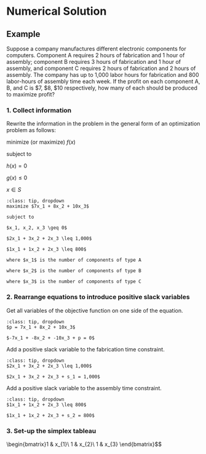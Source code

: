 # Numerical Solution

## Example
Suppose a company manufactures different electronic components for computers. Component A requires 2
hours of fabrication and 1 hour of assembly; component B requires 3 hours of fabrication and 1 hour of assembly,
and component C requires 2 hours of fabrication and 2 hours of assembly. The company has up to 1,000 labor
hours for fabrication and 800 labor-hours of assembly time each week. If the profit on each component A, B, and
C is \$7, \$8, \$10 respectively, how many of each should be produced to maximize profit?

### 1. Collect information
Rewrite the information in the problem in the general form of an optimization problem as follows:

minimize (or maximize) $f(x)$

subject to

$h(x) = 0$

$g(x) \leq 0$

$x \in S$

```{admonition} Click to show the solution
:class: tip, dropdown
maximize $7x_1 + 8x_2 + 10x_3$

subject to

$x_1, x_2, x_3 \geq 0$

$2x_1 + 3x_2 + 2x_3 \leq 1,000$

$1x_1 + 1x_2 + 2x_3 \leq 800$

where $x_1$ is the number of components of type A

where $x_2$ is the number of components of type B

where $x_3$ is the number of components of type C
```

### 2. Rearrange equations to introduce positive slack variables

Get all variables of the objective function on one side of the equation.
```{admonition} Click to show the solution
:class: tip, dropdown
$p = 7x_1 + 8x_2 + 10x_3$

$-7x_1 + -8x_2 + -10x_3 + p = 0$
```

Add a positive slack variable to the fabrication time constraint.
```{admonition} Click to show the solution
:class: tip, dropdown
$2x_1 + 3x_2 + 2x_3 \leq 1,000$

$2x_1 + 3x_2 + 2x_3 + s_1 = 1,000$
```

Add a positive slack variable to the assembly time constraint.
```{admonition} Click to show the solution
:class: tip, dropdown
$1x_1 + 1x_2 + 2x_3 \leq 800$

$1x_1 + 1x_2 + 2x_3 + s_2 = 800$
```
### 3. Set-up the simplex tableau

\begin{bmatrix}1 & x_{1}\\
1 & x_{2}\\
1 & x_{3}
\end{bmatrix}$$
